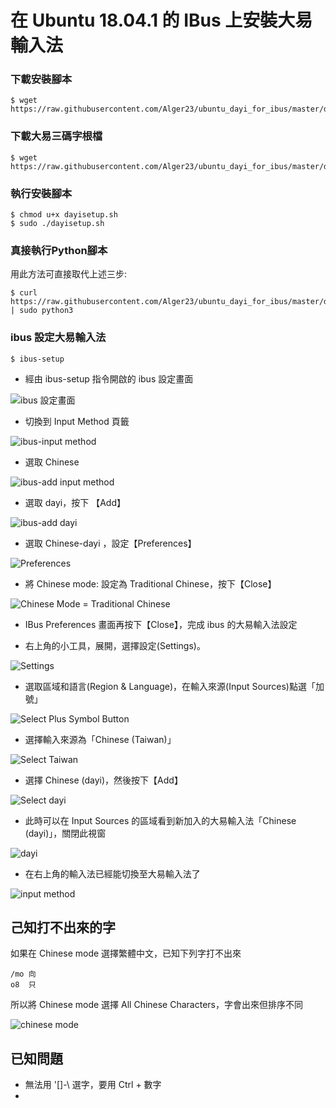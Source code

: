 
# 在 Ubuntu 18.04.1 的 IBus 上安裝大易輸入法

### 下載安裝腳本
```
$ wget https://raw.githubusercontent.com/Alger23/ubuntu_dayi_for_ibus/master/dayisetup.sh
```

### 下載大易三碼字根檔
```
$ wget https://raw.githubusercontent.com/Alger23/ubuntu_dayi_for_ibus/master/dayi3.cin
```

### 執行安裝腳本
```
$ chmod u+x dayisetup.sh
$ sudo ./dayisetup.sh
```

### 真接執行Python腳本

用此方法可直接取代上述三步:
```
$ curl https://raw.githubusercontent.com/Alger23/ubuntu_dayi_for_ibus/master/dayisetup.sh | sudo python3
```

### ibus 設定大易輸入法

```
$ ibus-setup
```

* 經由 ibus-setup 指令開啟的 ibus 設定畫面

![ibus 設定畫面](images/dayi/010_ibus-setup.png)

* 切換到 Input Method 頁籤

![ibus-input method](images/dayi/020_ibus-setup-inputmethod.png)

* 選取 Chinese

![ibus-add input method](images/dayi/030_ibus-setup-addinputmethod.png)

* 選取 dayi，按下 【Add】

![ibus-add dayi](images/dayi/040_ibus-setup-selectdayi.png)

* 選取 Chinese-dayi ，設定【Preferences】

![Preferences](images/dayi/050_ibus-setup-inputmethoddayi.png)

* 將 Chinese mode: 設定為 Traditional Chinese，按下【Close】

![Chinese Mode = Traditional Chinese](images/dayi/060_ibus-setup-dayi-preferences.png)

* IBus Preferences 畫面再按下【Close】，完成 ibus 的大易輸入法設定

* 右上角的小工具，展開，選擇設定(Settings)。

![Settings](images/dayi/070_region-language-topright.png)

* 選取區域和語言(Region & Language)，在輸入來源(Input Sources)點選「加號」

![Select Plus Symbol Button](images/dayi/080_region-language-manage-language.png)

* 選擇輸入來源為「Chinese (Taiwan)」

![Select Taiwan](images/dayi/090_region-language-select-chinese-taiwan.png)

* 選擇 Chinese (dayi)，然後按下【Add】

![Select dayi](images/dayi/100_region-language-add-dayi.png)

* 此時可以在 Input Sources 的區域看到新加入的大易輸入法「Chinese (dayi)」，關閉此視窗

![dayi](images/dayi/110_region-language-close.png)

* 在右上角的輸入法已經能切換至大易輸入法了

![input method](images/dayi/120_region-language-dayi-done.png)


## 己知打不出來的字

如果在 Chinese mode 選擇繁體中文，已知下列字打不出來

```
/mo 向
o8  只
```

所以將 Chinese mode 選擇 All Chinese Characters，字會出來但排序不同

![chinese mode](images/dayi/130_ibus-chinese-mode.png)


## 已知問題

* 無法用 '[]-\ 選字，要用 Ctrl + 數字
* 

